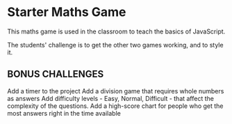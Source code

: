 # Starter Maths Game

This maths game is used in the classroom to teach the basics of JavaScript.

The students' challenge is to get the other two games working, and to style it.

## BONUS CHALLENGES

Add a timer to the project
Add a division game that requires whole numbers as answers
Add difficulty levels - Easy, Normal, Difficult - that affect the complexity of the questions.
Add a high-score chart for people who get the most answers right in the time available
